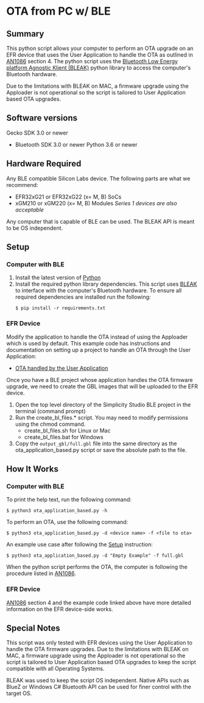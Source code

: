 # OTA from PC w/ BLE

## Summary ##
This python script allows your computer to perform an OTA upgrade on an EFR device that uses the User Application to handle the OTA as outlined in [AN1086](https://www.silabs.com/documents/public/application-notes/an1086-gecko-bootloader-bluetooth.pdf) section 4. The python script uses the [Bluetooth Low Energy platform Agnostic Klient (BLEAK)](https://bleak.readthedocs.io/en/latest/index.html) python library to access the computer's Bluetooth hardware.

Due to the limitations with BLEAK on MAC, a firmware upgrade using the Apploader is not operational so the script is tailored to User Application based OTA upgrades.

## Software versions ##
Gecko SDK 3.0 or newer
- Bluetooth SDK 3.0 or newer
Python 3.6 or newer

## Hardware Required ##
Any BLE compatible Silicon Labs device. The following parts are what we recommend:
- EFR32xG21 or EFR32xG22 (x= M, B) SoCs
- xGM210 or xGM220 (x= M, B) Modules
*Series 1 devices are also acceptable*

Any computer that is capable of BLE can be used. The BLEAK API is meant to be OS independent.

## Setup ##
### Computer with BLE
1. Install the latest version of [Python](https://www.python.org/downloads/)
2. Install the required python library dependencies. This script uses [BLEAK](https://bleak.readthedocs.io/en/latest/index.html) to interface with the computer's Bluetooth hardware. To ensure all required dependencies are installed run the following:
    ```
    $ pip install -r requirements.txt
    ```

### EFR Device
Modify the application to handle the OTA instead of using the Apploader which is used by default. This example code has instructions and documentation on setting up a project to handle an OTA through the User Application:
- [OTA handled by the User Application](https://github.com/SiliconLabs/bluetooth_applications/tree/2d1e2b5e0893950fe54f13d7d52f4949c0a116ab/ota_firmware_update_in_user_application)

Once you have a BLE project whose application handles the OTA firmware upgrade, we need to create the GBL images that will be uploaded to the EFR device.
1. Open the top level directory of the Simplicity Studio BLE project in the terminal (command prompt)
2. Run the create_bl_files.* script. You may need to modify permissions using the chmod command.
    - create_bl_files.sh for Linux or Mac
    - create_bl_files.bat for Windows
3. Copy the `output_gbl/full.gbl` file into the same directory as the ota_application_based.py script or save the absolute path to the file.

## How It Works ##
### Computer with BLE
To print the help text, run the following command:
```
$ python3 ota_application_based.py -h
```

To perform an OTA, use the following command:
```
$ python3 ota_application_based.py -d <device name> -f <file to ota>
```
An example use case after following the [Setup](#Setup) instruction:
```
$ python3 ota_application_based.py -d "Empty Example" -f full.gbl
```

When the python script performs the OTA, the computer is following the procedure listed in [AN1086](https://www.silabs.com/documents/public/application-notes/an1086-gecko-bootloader-bluetooth.pdf).

### EFR Device
[AN1086](https://www.silabs.com/documents/public/application-notes/an1086-gecko-bootloader-bluetooth.pdf) section 4 and the example code linked above have more detailed information on the EFR device-side works.

## Special Notes ##
This script was only tested with EFR devices using the User Application to handle the OTA firmware upgrades. Due to the limitations with BLEAK on MAC, a firmware upgrade using the Apploader is not operational so the script is tailored to User Application based OTA upgrades to keep the script compatible with all Operating Systems.

BLEAK was used to keep the script OS independent. Native APIs such as BlueZ or Windows C# Bluetooth API can be used for finer control with the target OS.
